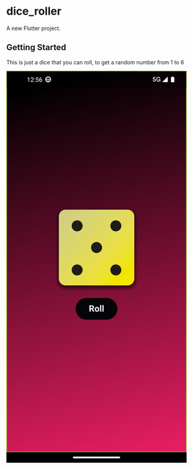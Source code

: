 # dice_roller

A new Flutter project.

## Getting Started

This is just a dice that
you can roll, to get a 
random number from 1 to 6

![GitHub Logo](https://github.com/BrilantdonNura/dice_roller/blob/main/assets/images/screenShots/ScreenShot1.png)

